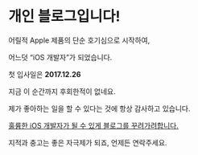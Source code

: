 개인 블로그입니다!
==========

어릴적 Apple 제품의 단순 호기심으로 시작하여,

 어느덧 <q>iOS 개발자</q>가 되었습니다.

첫 입사일은 **2017.12.26**

지금 이 순간까지 후회한적이 없네요.

제가 좋아하는 일을 할 수 있다는 것에 항상 감사하고 있습니다.

<u>훌륭한 iOS 개발자가 될 수 있게 블로그를 꾸려가려합니다.</u>



지적과 충고는 좋은 자극제가 되죠, 언제든 연락주세요.